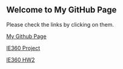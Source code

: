 ## Welcome to My GitHub Page 

Please check the links by clicking on them.

[My Github Page](https://github.com/BU-IE-360/spring24-furkancelen)

[IE360 Project](https://bu-ie-360.github.io/spring24-furkancelen/IE360Project/IE360_project-final_form_report.html) 

[IE360 HW2](https://bu-ie-360.github.io/spring24-furkancelen/IE360HW2/IE360hw2.html) 

